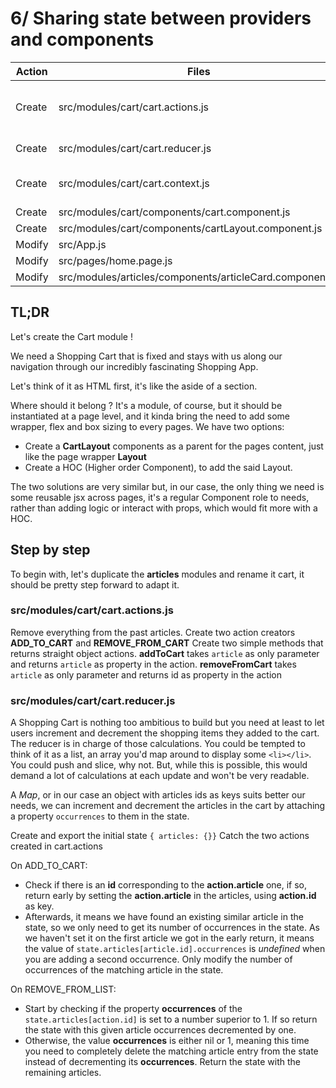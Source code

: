 # 6/ Sharing state between providers and components

| Action | Files                                                    | Exports                                                    |
| ------ | -------------------------------------------------------- | ---------------------------------------------------------- |
| Create | src/modules/cart/cart.actions.js                         | {addToCart, removeFromCart, ADD_TO_CART, REMOVE_FROM_CART} |
| Create | src/modules/cart/cart.reducer.js                         | {initialState, cartReducer}                                |
| Create | src/modules/cart/cart.context.js                         | {useCart, useCartState, useCartDispatch, CartProvider}     |
| Create | src/modules/cart/components/cart.component.js            | {Cart}                                                     |
| Create | src/modules/cart/components/cartLayout.component.js      | {CartLayout}                                               |
| Modify | src/App.js                                               | {App}                                                      |
| Modify | src/pages/home.page.js                                   | {HomePage}                                                 |
| Modify | src/modules/articles/components/articleCard.component.js | {ArticleCard}                                              |

## TL;DR

Let's create the Cart module !

We need a Shopping Cart that is fixed and stays with us along our navigation through our incredibly fascinating Shopping App.

Let's think of it as HTML first, it's like the aside of a section.

Where should it belong ? It's a module, of course, but it should be instantiated at a page level, and it kinda bring the need to add some wrapper, flex and box sizing to every pages.
We have two options:

- Create a **CartLayout** components as a parent for the pages content, just like the page wrapper **Layout**
- Create a HOC (Higher order Component), to add the said Layout.

The two solutions are very similar but, in our case, the only thing we need is some reusable jsx across pages, it's a regular Component role to needs, rather than adding logic or interact with props, which would fit more with a HOC.

## Step by step

To begin with, let's duplicate the **articles** modules and rename it cart, it should be pretty step forward to adapt it.

### src/modules/cart/cart.actions.js

Remove everything from the past articles.
Create two action creators **ADD_TO_CART** and **REMOVE_FROM_CART**
Create two simple methods that returns straight object actions. **addToCart** takes `article` as only parameter and returns `article` as property in the action.
**removeFromCart** takes `article` as only parameter and returns id as property in the action

### src/modules/cart/cart.reducer.js

A Shopping Cart is nothing too ambitious to build but you need at least to let users increment and decrement the shopping items they added to the cart. The reducer is in charge of those calculations.
You could be tempted to think of it as a list, an array you'd map around to display some `<li></li>`. You could push and slice, why not.
But, while this is possible, this would demand a lot of calculations at each update and won't be very readable.

A _Map_, or in our case an object with articles ids as keys suits better our needs, we can increment and decrement the articles in the cart by attaching a property `occurrences` to them in the state.

Create and export the initial state `{ articles: {}}`
Catch the two actions created in cart.actions

On ADD_TO_CART:

- Check if there is an **id** corresponding to the **action.article** one, if so, return early by setting the **action.article** in the articles, using **action.id** as key.
- Afterwards, it means we have found an existing similar article in the state, so we only need to get its number of occurrences in the state. As we haven't set it on the first article we got in the early return, it means the value of `state.articles[article.id].occurrences` is _undefined_ when you are adding a second occurrence. Only modify the number of occurrences of the matching article in the state.

On REMOVE_FROM_LIST:

- Start by checking if the property **occurrences** of the `state.articles[action.id]` is set to a number superior to 1. If so return the state with this given article occurrences decremented by one.
- Otherwise, the value **occurrences** is either nil or 1, meaning this time you need to completely delete the matching article entry from the state instead of decrementing its **occurrences**. Return the state with the remaining articles.
